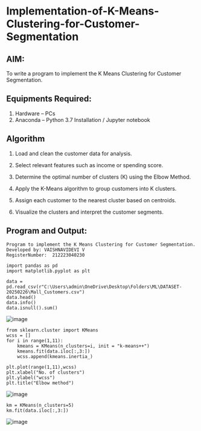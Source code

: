 # Implementation-of-K-Means-Clustering-for-Customer-Segmentation

## AIM:
To write a program to implement the K Means Clustering for Customer Segmentation.

## Equipments Required:
1. Hardware – PCs
2. Anaconda – Python 3.7 Installation / Jupyter notebook

## Algorithm
1. Load and clean the customer data for analysis.

2. Select relevant features such as income or spending score.

3. Determine the optimal number of clusters (K) using the Elbow Method.

4. Apply the K-Means algorithm to group customers into K clusters.

5. Assign each customer to the nearest cluster based on centroids.

6. Visualize the clusters and interpret the customer segments.
 

## Program and Output:
```
Program to implement the K Means Clustering for Customer Segmentation.
Developed by: VAISHNAVIDEVI V
RegisterNumber:  212223040230
```
```
import pandas as pd
import matplotlib.pyplot as plt

data = pd.read_csv(r"C:\Users\admin\OneDrive\Desktop\Folders\ML\DATASET-20250226\Mall_Customers.csv")
data.head()
data.info()
data.isnull().sum()
```
![image](https://github.com/user-attachments/assets/998253bc-c0b3-400a-8fcf-3eaa7822f63b)

```
from sklearn.cluster import KMeans
wcss = []
for i in range(1,11):
    kmeans = KMeans(n_clusters=i, init = "k-means++")
    kmeans.fit(data.iloc[:,3:])
    wcss.append(kmeans.inertia_)

plt.plot(range(1,11),wcss)
plt.xlabel("No. of clusters")
plt.ylabel("wcss")
plt.title("Elbow method")
```
![image](https://github.com/user-attachments/assets/39355323-8326-4eb9-8449-f13dec34d0e9)

```
km = KMeans(n_clusters=5)
km.fit(data.iloc[:,3:])
```
![image](https://github.com/user-attachments/assets/0c6f53e4-0bda-4f5e-804b-15317b41064a)
